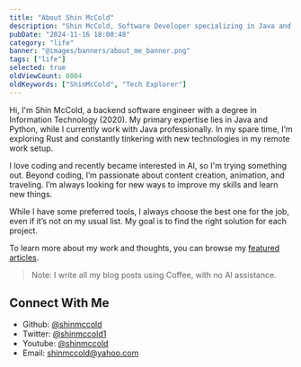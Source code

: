 ```yaml
---
title: "About Shin McCold"
description: "Shin McCold, Software Developer specializing in Java and exploring Rust, graduated in Computer Science in 2020. Currently working remotely and passionate about AI."
pubDate: "2024-11-16 18:00:48"
category: "life"
banner: "@images/banners/about_me_banner.png"
tags: ["life"]
selected: true
oldViewCount: 8084
oldKeywords: ["ShinMcCold", "Tech Explorer"]
---
```


Hi, I'm Shin McCold, a backend software engineer with a degree in Information Technology (2020). My primary expertise lies in Java and Python, while I currently work with Java professionally. In my spare time, I’m exploring Rust and constantly tinkering with new technologies in my remote work setup.

I love coding and recently became interested in AI, so I'm trying something out. Beyond coding, I’m passionate about content creation, animation, and traveling. I’m always looking for new ways to improve my skills and learn new things.

While I have some preferred tools, I always choose the best one for the job, even if it’s not on my usual list. My goal is to find the right solution for each project.

To learn more about my work and thoughts, you can browse my [featured articles](https://shinmccold.github.io/posts#selected-articles).
> Note: I write all my blog posts using Coffee, with no AI assistance.
    

## Connect With Me
* Github: [@shinmccold](github.com/shinmccold)
* Twitter: [@shinmccold1](https://twitter.com/shinmccold1)
* Youtube: [@shinmccold](https://www.youtube.com/@shinmccold)
* Email: shinmccold@yahoo.com
